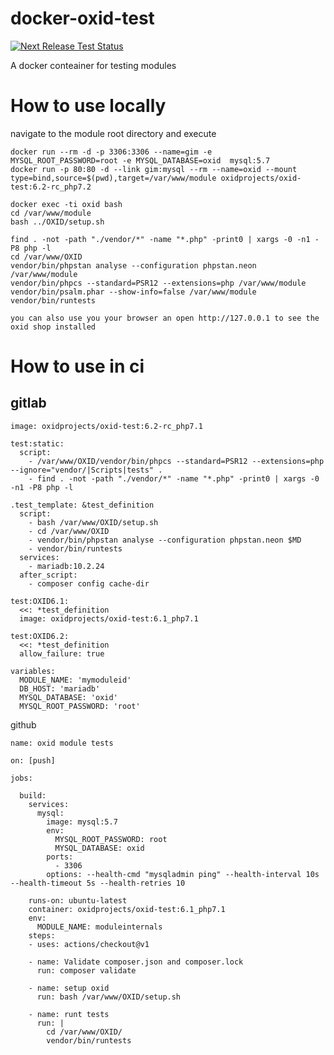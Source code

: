 # docker-oxid-test
[![Next Release Test Status](https://github.com/OXIDprojects/docker-oxid-test/workflows/Docker%20Image%20CI/badge.svg?branch=master)](https://github.com/OXIDprojects/docker-oxid-test/actions?query=branch%3Amaster)

A docker conteainer for testing modules


# How to use locally
navigate to the module root directory and execute
```
docker run --rm -d -p 3306:3306 --name=gim -e  MYSQL_ROOT_PASSWORD=root -e MYSQL_DATABASE=oxid  mysql:5.7
docker run -p 80:80 -d --link gim:mysql --rm --name=oxid --mount type=bind,source=$(pwd),target=/var/www/module oxidprojects/oxid-test:6.2-rc_php7.2

docker exec -ti oxid bash
cd /var/www/module
bash ../OXID/setup.sh

find . -not -path "./vendor/*" -name "*.php" -print0 | xargs -0 -n1 -P8 php -l
cd /var/www/OXID
vendor/bin/phpstan analyse --configuration phpstan.neon /var/www/module
vendor/bin/phpcs --standard=PSR12 --extensions=php /var/www/module
vendor/bin/psalm.phar --show-info=false /var/www/module
vendor/bin/runtests 

you can also use you your browser an open http://127.0.0.1 to see the oxid shop installed

```

# How to use in ci

## gitlab

```
image: oxidprojects/oxid-test:6.2-rc_php7.1

test:static:
  script:
    - /var/www/OXID/vendor/bin/phpcs --standard=PSR12 --extensions=php --ignore="vendor/|Scripts|tests" .
    - find . -not -path "./vendor/*" -name "*.php" -print0 | xargs -0 -n1 -P8 php -l

.test_template: &test_definition
  script:
    - bash /var/www/OXID/setup.sh
    - cd /var/www/OXID
    - vendor/bin/phpstan analyse --configuration phpstan.neon $MD
    - vendor/bin/runtests
  services:
    - mariadb:10.2.24
  after_script:
    - composer config cache-dir

test:OXID6.1:
  <<: *test_definition
  image: oxidprojects/oxid-test:6.1_php7.1

test:OXID6.2:
  <<: *test_definition
  allow_failure: true

variables:
  MODULE_NAME: 'mymoduleid'
  DB_HOST: 'mariadb'
  MYSQL_DATABASE: 'oxid'
  MYSQL_ROOT_PASSWORD: 'root'
```

github
```
name: oxid module tests

on: [push]

jobs:

  build:
    services:
      mysql:
        image: mysql:5.7
        env:
          MYSQL_ROOT_PASSWORD: root
          MYSQL_DATABASE: oxid
        ports: 
          - 3306
        options: --health-cmd "mysqladmin ping" --health-interval 10s --health-timeout 5s --health-retries 10

    runs-on: ubuntu-latest
    container: oxidprojects/oxid-test:6.1_php7.1
    env:
      MODULE_NAME: moduleinternals
    steps:
    - uses: actions/checkout@v1
        
    - name: Validate composer.json and composer.lock
      run: composer validate

    - name: setup oxid
      run: bash /var/www/OXID/setup.sh

    - name: runt tests
      run: |
        cd /var/www/OXID/
        vendor/bin/runtests

```

